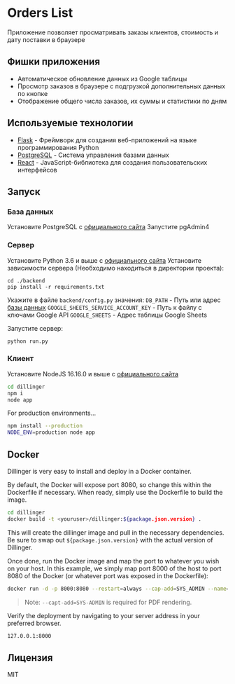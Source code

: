 # Orders List
Приложение позволяет просматривать заказы клиентов, стоимость и дату поставки в браузере

## Фишки приложения
- Автоматическое обновление данных из Google таблицы
- Просмотр заказов в браузере с подгрузкой дополнительных данных по кнопке
- Отображение общего числа заказов, их суммы и статистики по дням

## Используемые технологии

- [Flask] -  Фреймворк для создания веб-приложений на языке программирования Python
- [PostgreSQL] - Система управления базами данных
- [React] - JavaScript-библиотека для создания пользовательских интерфейсов

## Запуск

### База данных
Установите PostgreSQL c [официального сайта](https://www.postgresql.org/download/)
Запустите pgAdmin4

### Сервер
Установите Python 3.6 и выше c [официального сайта](https://www.python.org/downloads/)
Установите зависимости сервера (Необходимо находиться в директории проекта):
```
cd ./backend
pip install -r requirements.txt
```
Укажите в файле `backend/config.py` значения:
`DB_PATH` - Путь или адрес [базы данных](#База-данных)
`GOOGLE_SHEETS_SERVICE_ACCOUNT_KEY` - Путь к файлу с ключами Google API
`GOOGLE_SHEETS` - Адрес таблицы Google Sheets

Запустите сервер:
```
python run.py
```

### Клиент
Установите NodeJS 16.16.0 и выше c [официального сайта](https://nodejs.org/en/)
```sh
cd dillinger
npm i
node app
```

For production environments...

```sh
npm install --production
NODE_ENV=production node app
```


## Docker

Dillinger is very easy to install and deploy in a Docker container.

By default, the Docker will expose port 8080, so change this within the
Dockerfile if necessary. When ready, simply use the Dockerfile to
build the image.

```sh
cd dillinger
docker build -t <youruser>/dillinger:${package.json.version} .
```

This will create the dillinger image and pull in the necessary dependencies.
Be sure to swap out `${package.json.version}` with the actual
version of Dillinger.

Once done, run the Docker image and map the port to whatever you wish on
your host. In this example, we simply map port 8000 of the host to
port 8080 of the Docker (or whatever port was exposed in the Dockerfile):

```sh
docker run -d -p 8000:8080 --restart=always --cap-add=SYS_ADMIN --name=dillinger <youruser>/dillinger:${package.json.version}
```

> Note: `--capt-add=SYS-ADMIN` is required for PDF rendering.

Verify the deployment by navigating to your server address in
your preferred browser.

```sh
127.0.0.1:8000
```

## Лицензия
MIT

[//]: # (These are reference links used in the body of this note and get stripped out when the markdown processor does its job. There is no need to format nicely because it shouldn't be seen. Thanks SO - http://stackoverflow.com/questions/4823468/store-comments-in-markdown-syntax)

   [Flask]: <https://flask.palletsprojects.com/en/2.1.x/>
   [PostgreSQL]: <https://www.postgresql.org/>
   [React]: <https://ru.reactjs.org/>
